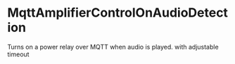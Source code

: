 # MqttAmplifierControlOnAudioDetection
Turns on a power relay over MQTT when audio is played. with adjustable timeout
